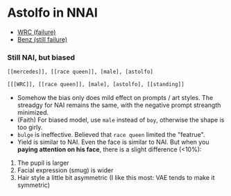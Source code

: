 # Astolfo in NNAI #

- [WRC (failure)](https://www.pixiv.net/en/artworks/102945246)
- [Benz (still failure)](https://www.pixiv.net/en/artworks/102995368)

### Still NAI, but biased ###

```txt
[[mercedes]], [[race queen]], [male], [astolfo]
```

```txt
[[[WRC]], [[race queen]], [male], [astolfo], [[standing]]
```

- Somehow the bias only does mild effect on prompts / art styles. The streadgy for NAI remains the same, with the negative prompt streangth minimized.
- (Faith) For biased model, use `male` instead of `boy`, otherwise the shape is too girly.
- `bulge` is ineffective. Believed that `race queen` limited the "featrue".
- Yield is similar to NAI. Even the face is similar to NAI. But when you **paying attention on his face**, there is a slight difference (<10%): 
1. The pupil is larger
2. Facial expression (smug) is wider
3. Hair style a little bit asymmetric (I like this most: VAE tends to make it symmetric)

